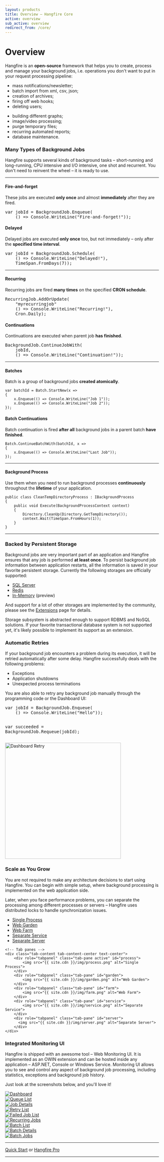 ```yaml
---
layout: products
title: Overview — Hangfire Core
active: overview
sub_active: overview
redirect_from: /core/
---
```


<h1 class="page-header">Overview</h1>

<p>
    Hangfire is an <strong>open-source</strong> framework that helps you to create, process and manage your background jobs, i.e. operations you don't want to put in your request processing pipeline:
</p>

<div class="row">
    <div class="col-md-6">
        <ul>
            <li>mass notifications/newsletter;</li>
            <li>batch import from xml, csv, json;</li>
            <li>creation of archives;</li>
            <li>firing off web hooks;</li>
            <li>deleting users;</li>
        </ul>
    </div>
    <div class="col-md-6">
        <ul>
            <li>building different graphs;</li>
            <li>image/video processing;</li>
            <li>purge temporary files;</li>
            <li>recurring automated reports;</li>
            <li>database maintenance.</li>
        </ul>
    </div>
</div>

### Many Types of Background Jobs

Hangfire supports several kinds of background tasks – short-running and long-running, CPU intensive and I/O intensive, one shot and recurrent. You don't need to reinvent the wheel – it is ready to use.

---

<div class="row">
    <div class="col-md-6">
        <h4>Fire-and-forget</h4>
        <p>
            These jobs are executed <strong>only once</strong> and almost <strong>immediately</strong> after they are fired.
        </p>
<pre><span class="keywd">var</span> jobId = <span class="type">BackgroundJob</span>.Enqueue(
    () => <span class="type">Console</span>.WriteLine(<span class="string">"Fire-and-forget!"</span>));</pre>
    </div>
    <div class="col-md-6">
        <h4>Delayed</h4>
        <p>
            Delayed jobs are executed <strong>only once</strong> too, but not immediately – only after the <strong>specified time interval</strong>.
        </p>
<pre><span class="keywd">var</span> jobId = <span class="type">BackgroundJob</span>.Schedule(
    () => <span class="type">Console</span>.WriteLine(<span class="string">"Delayed!"</span>),
    <span class="type">TimeSpan</span>.FromDays(7));</pre>
    </div>
</div>

---

<div class="row">
    <div class="col-md-6">
        <h4>Recurring</h4>
        <p>
            Recurring jobs are fired <strong>many times</strong> on the specified <strong>CRON schedule</strong>.
        </p>
<pre><span class="type">RecurringJob</span>.AddOrUpdate(
    <span class="string">"myrecurringjob"</span>
    () => <span class="type">Console</span>.WriteLine(<span class="string">"Recurring!"</span>),
    <span class="type">Cron</span>.Daily);</pre>
    </div>
    <div class="col-md-6">
        <h4>Continuations</h4>
        <p>
            Continuations are executed when parent job <strong>has finished</strong>.
        </p>
<pre><span class="type">BackgroundJob</span>.ContinueJobWith(
    jobId,
    () => <span class="type">Console</span>.WriteLine(<span class="string">"Continuation!"</span>));</pre>
    </div>
</div>

---

<div class="row">
    <div class="col-md-6">
        <h4>Batches</h4>
        <p>
            Batch is a group of background jobs <strong>created atomically</strong>.
            <pre><code><span class="keywd">var</span> batchId = <span class="type">Batch</span>.StartNew(x =>
{
    x.Enqueue(() => <span class="type">Console</span>.WriteLine(<span class="string">"Job 1"</span>));
    x.Enqueue(() => <span class="type">Console</span>.WriteLine(<span class="string">"Job 2"</span>));
});</code></pre>
        </p>
    </div>
    <div class="col-md-6">
        <h4>Batch Continuations</h4>
        <p>
            Batch continuation is fired <strong>after all</strong> background jobs in a parent batch <strong>have finished</strong>.
        </p>
        <pre><code><span class="type">Batch</span>.ContinueBatchWith(batchId, x =>
{
    x.Enqueue(() => <span class="type">Console</span>.WriteLine(<span class="string">"Last Job"</span>));
});</code></pre>
    </div>
</div>

---

<div class="row">
    <div class="col-md-12">
        <h4>Background Process</h4>
        <p>
            Use them when you need to run background processes <strong>continuously</strong> throughout the <strong>lifetime</strong> of your application.
        </p>
<pre><code><span class="keywd">public</span> <span class="keywd">class</span> <span class="type">CleanTempDirectoryProcess</span> : <span class="type">IBackgroundProcess</span>
{
    <span class="keywd">public</span> <span class="keywd">void</span> Execute(<span class="type">BackgroundProcessContext</span> context)
    {
        <span class="type">Directory</span>.CleanUp(<span class="type">Directory</span>.GetTempDirectory());
        context.Wait(<span class="type">TimeSpan</span>.FromHours(1));
    }
}</code></pre>
    </div>
</div>

---

### Backed by Persistent Storage

Background jobs are very important part of an application and Hangfire ensures that any job is performed **at least once**. To persist background job information between application restarts, all the information is saved in your favorite persistent storage. Currently the following storages are officially supported:

* <a href="https://docs.hangfire.io/en/latest/configuration/using-sql-server.html">SQL Server</a>
* <a href="https://docs.hangfire.io/en/latest/configuration/using-redis.html">Redis</a>
* <a href="https://github.com/HangfireIO/Hangfire.InMemory">In-Memory</a> (preview)

And support for a lot of other storages are implemented by the community, please see the <a href="/extensions.html">Extensions</a> page for details.

Storage subsystem is abstracted enough to support RDBMS and NoSQL solutions. If your favorite transactional database system is not supported yet, it's likely possible to implement its support as an extension.

### Automatic Retries

If your background job encounters a problem during its execution, it will be retried automatically after some delay. Hangfire successfully deals with the following problems:

* Exceptions
* Application shutdowns
* Unexpected process terminations

You are also able to retry any background job manually through the programming code or the Dashboard UI:

<div class="row">
    <div class="col-md-6">
<pre><span class="keywd">var</span> jobId = <span class="type">BackgroundJob</span>.Enqueue(
    () => <span class="type">Console</span>.WriteLine(<span class="string">"Hello"</span>));

<span class="keywd">var</span> succeeded = <span class="type">BackgroundJob</span>.Requeue(jobId);</pre>
    </div>
    <div class="col-md-6">
        <a href="{{ site.cdn }}/img/retry.png" data-lightbox="Screenshots" data-title="Succeeded Job">
            <img src="{{ site.cdn }}/img/retry.png" alt="Dashboard Retry" width="379" class="img-thumbnail">
        </a>
    </div>
</div>

### Scale as You Grow

You are not required to make any architecture decisions to start using Hangfire. You can begin with simple setup, where background processing is implemented on the web application side.

Later, when you face performance problems, you can separate the processing among different processes or servers – Hangfire uses distributed locks to handle synchronization issues.

<div class="tabbable tabs-left">
    <!-- Nav tabs -->
    <ul class="nav nav-tabs" role="tablist">
        <li role="presentation" class="active">
            <a href="#process" role="tab" data-toggle="tab">Single Process</a>
        </li>
        <li role="presentation">
            <a href="#garden" role="tab" data-toggle="tab">Web Garden</a>
        </li>
        <li role="presentation">
            <a href="#farm" role="tab" data-toggle="tab">Web Farm</a>
        </li>
        <li role="presentation">
            <a href="#service" role="tab" data-toggle="tab">Separate Service</a>
        </li>
        <li role="presentation">
            <a href="#server" role="tab" data-toggle="tab">Separate Server</a>
        </li>
    </ul>

    <!-- Tab panes -->
    <div class="tab-content tab-content-center text-center">
        <div role="tabpanel" class="tab-pane active" id="process">
            <img src="{{ site.cdn }}/img/process.png" alt="Single Process">
        </div>
        <div role="tabpanel" class="tab-pane" id="garden">
            <img src="{{ site.cdn }}/img/garden.png" alt="Web Garden">
        </div>
        <div role="tabpanel" class="tab-pane" id="farm">
            <img src="{{ site.cdn }}/img/farm.png" alt="Web Farm">
        </div>
        <div role="tabpanel" class="tab-pane" id="service">
            <img src="{{ site.cdn }}/img/service.png" alt="Separate Service">
        </div>
        <div role="tabpanel" class="tab-pane" id="server">
          <img src="{{ site.cdn }}/img/server.png" alt="Separate Server">
        </div>
    </div>
</div>

### Integrated Monitoring UI

Hangfire is shipped with an awesome tool – Web Monitoring UI. It is implemented as an OWIN extension and can be hosted inside any application – ASP.NET, Console or Windows Service. Monitoring UI allows you to see and control any aspect of background job processing, including statistics, exceptions and background job history.

Just look at the screenshots below, and you'll love it!

<div class="row screenshots">
    <div class="col-md-4">
        <a href="{{ site.cdn }}/img/ui/dashboard.png" data-lightbox="Screenshots" data-title="Dashboard">
            <img src="{{ site.cdn }}/img/ui/dashboard-sm.png" alt="Dashboard">
        </a>
    </div>
    <div class="col-md-4">
        <a href="{{ site.cdn }}/img/ui/queues.png" data-lightbox="Screenshots" data-title="Queue List">
            <img src="{{ site.cdn }}/img/ui/queues-sm.png" alt="Queue List">
        </a>
    </div>
    <div class="col-md-4">
        <a href="{{ site.cdn }}/img/ui/job-details.png" data-lightbox="Screenshots" data-title="Job Details">
            <img src="{{ site.cdn }}/img/ui/job-details-sm.png" alt="Job Details">
        </a>
    </div>
</div>

<div class="row screenshots">
    <div class="col-md-4">
        <a href="{{ site.cdn }}/img/ui/retries.png" data-lightbox="Screenshots" data-title="Retry List">
            <img src="{{ site.cdn }}/img/ui/retries-sm.png" alt="Retry List">
        </a>
    </div>
    <div class="col-md-4">
        <a href="{{ site.cdn }}/img/ui/failed-jobs.png" data-lightbox="Screenshots" data-title="Failed Job List">
            <img src="{{ site.cdn }}/img/ui/failed-jobs-sm.png" alt="Failed Job List">
        </a>
    </div>
    <div class="col-md-4">
        <a href="{{ site.cdn }}/img/ui/recurring-jobs.png" data-lightbox="Screenshots" data-title="Recurring Jobs">
            <img src="{{ site.cdn }}/img/ui/recurring-jobs-sm.png" alt="Recurring Jobs">
        </a>
    </div>
</div>

<div class="row screenshots">
    <div class="col-md-4">
        <a href="{{ site.cdn }}/img/ui/batches.png" data-lightbox="Screenshots" title="Batch List">
            <img src="{{ site.cdn }}/img/ui/batches-sm.png" alt="Batch List">
        </a>
    </div>
    <div class="col-md-4">
        <a href="{{ site.cdn }}/img/ui/batch-details.png" data-lightbox="Screenshots" title="Batch Details">
            <img src="{{ site.cdn }}/img/ui/batch-details-sm.png" alt="Batch Details">
        </a>
    </div>
    <div class="col-md-4">
        <a href="{{ site.cdn }}/img/ui/batch-jobs.png" data-lightbox="Screenshots" title="Batch Jobs">
            <img src="{{ site.cdn }}/img/ui/batch-jobs-sm.png" alt="Batch Jobs">
        </a>
    </div>
</div>

<hr>
<div class="text-center">
    <a class="btn btn-primary btn-lg" href="https://docs.hangfire.io/en/latest/quick-start.html">Quick Start</a>
    <span class="btn btn-lg">or</span>
    <a class="btn btn-default btn-lg" href="/pro/">Hangfire Pro</a>
</div>
<hr>
